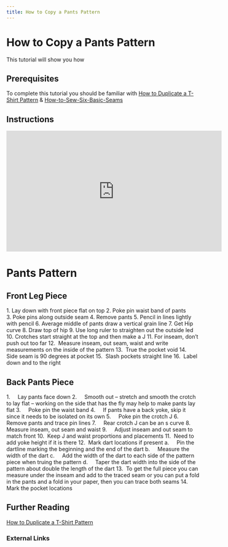 ```yaml
---
title: How to Copy a Pants Pattern
---
```


# How to Copy a Pants Pattern

This tutorial will show you how

## Prerequisites

To complete this tutorial you should be familiar with [How to Duplicate a T-Shirt Pattern](./how-to-duplicate-a-t-shirt-pattern.md) & [How-to-Sew-Six-Basic-Seams](../tutorials/how-to-sew-six-basic-seams.md)

## Instructions

<div class="responsive-iframe-container"><iframe width="560" height="315" src="https://www.youtube.com/embed/BqeE2gqSrIc" title="YouTube video player" frameborder="0" allow="accelerometer; autoplay; clipboard-write; encrypted-media; gyroscope; picture-in-picture" allowfullscreen></iframe></div>

# Pants Pattern

## Front Leg Piece

1. Lay down with front piece flat on top 2. Poke pin waist band of pants 3. Poke pins along outside seam 4. Remove pants 5. Pencil in lines lightly with pencil 6. Average middle of pants draw a vertical grain line 7. Get Hip curve 8. Draw top of hip 9. Use long ruler to straighten out the outside led 10. Crotches start straight at the top and then make a J 11. For inseam, don’t push out too far 12.  Measure inseam, out seam, waist and write measurements on the inside of the pattern 13.  True the pocket void 14.  Side seam is 90 degrees at pocket 15.  Slash pockets straight line 16.  Label down and to the right

## Back Pants Piece

1.     Lay pants face down 2.     Smooth out – stretch and smooth the crotch to lay flat – working on the side that has the fly may help to make pants lay flat 3.     Poke pin the waist band 4.     If pants have a back yoke, skip it since it needs to be isolated on its own 5.     Poke pin the crotch J 6.     Remove pants and trace pin lines 7.     Rear crotch J can be an s curve 8.     Measure inseam, out seam and waist 9.     Adjust inseam and out seam to match front 10.  Keep J and waist proportions and placements 11.  Need to add yoke height if it is there 12.  Mark dart locations if present a.     Pin the dartline marking the beginning and the end of the dart b.     Measure the width of the dart c.     Add the width of the dart to each side of the pattern piece when truing the pattern d.     Taper the dart width into the side of the pattern about double the length of the dart 13.  To get the full piece you can measure under the inseam and add to the traced seam or you can put a fold in the pants and a fold in your paper, then you can trace both seams 14.  Mark the pocket locations

## Further Reading

[How to Duplicate a T-Shirt Pattern](../tutorials/How-to-Duplicate-a-T-Shirt-Pattern.md)

### External Links
